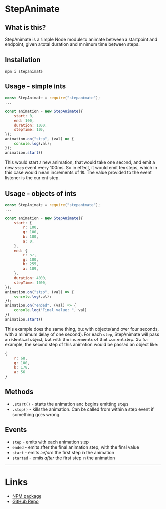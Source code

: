 # StepAnimate
## What is this?
StepAnimate is a simple Node module to animate between a startpoint and endpoint, given a total duration and minimum time between steps.

## Installation
```
npm i stepanimate
```

## Usage - simple ints

```javascript
const StepAnimate = require("stepanimate");
...

const animation = new StepAnimate({
	start: 0,
	end: 100,
	duration: 1000,
	stepTime: 100,
});
animation.on("step", (val) => {
	console.log(val);
});
animation.start()
```
This would start a new animation, that would take one second, and emit a new `step` event every 100ms. So in effect, it would emit ten steps, which in this case would mean increments of 10. The value provided to the event listener is the current step.


## Usage - objects of ints

```javascript
const StepAnimate = require("stepanimate");
...

const animation = new StepAnimate({
	start: {
		r: 100,
		g: 100,
		b: 100,
		a: 0,
	},
	end: {
		r: 37,
		g: 100,
		b: 255,
		a: 109,
	},
	duration: 4000,
	stepTime: 1000,
});
animation.on("step", (val) => {
	console.log(val);
});
animation.on("ended", (val) => {
    console.log("Final value: ", val)
})
animation.start()
```

This example does the same thing, but with objects(and over four seconds, with a minimum delay of one second). For each `step`, StepAnimate will pass an identical object, but with the increments of that current step. So for example, the second step of this animation would be passed an object like:

```javascript
{
    r: 68,
    g: 100,
    b: 178,
    a: 56
}
```

## Methods

-   `.start()` - starts the animation and begins emitting `step`s
-   `.stop()` - kills the animation. Can be called from within a step event if something goes wrong.

## Events

-   `step` - emits with each animation step
-   `ended` - emits after the final animation step, with the final value
-   `start` - emits _before_ the first step in the animation
-   `started` - emits _after_ the first step in the animation

---

# Links

-   [NPM package](https://www.npmjs.com/package/stepanimate)
-   [GitHub Repo](https://github.com/ctottinger/StepAnimate)
